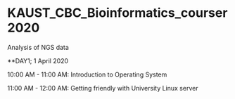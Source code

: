 # KAUST_CBC_Bioinformatics_courser2020
Analysis of NGS data 


**DAY1; 1 April 2020

10:00 AM - 11:00 AM: Introduction to Operating System

11:00 AM - 12:00 AM: Getting friendly with University Linux server
